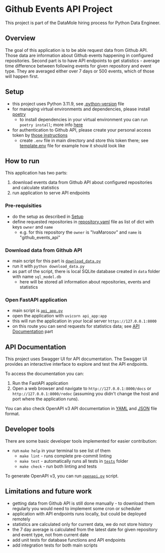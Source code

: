 # Github Events API Project

This project is part of the DataMole hiring process for Python Data Engineer.

## Overview

The goal of this application is to be able request data from Github API. Those data are information
about Github events happening in configured repositories. Second part is to have API endpoints to
get statistics - average time difference between following events for given repository and event type.
They are averaged either over 7 days or 500 events, which of those will happen first.

## Setup

- this project uses Python 3.11.9, see [.python-version](.python-version) file
- for managing virtual environments and dependencies, please install [poetry](https://python-poetry.org/docs/#installation)
  - to install dependencies in your virtual environment you can run `poetry install`; more info [here](https://python-poetry.org/docs/cli/#install)
- for authentication to Github API, please create your personal access token by [those instructions](https://docs.github.com/en/authentication/keeping-your-account-and-data-secure/managing-your-personal-access-tokens#creating-a-personal-access-token-classic)
    - create `.env` file in main directory and store this token there; see [template.env](template.env) file for example how it should look like


## How to run

This application has two parts:
1. download events data from Github API about configured repositories and calculate statistics
2. run application to serve API endpoints

### Pre-requisities
- do the setup as described in [Setup](#setup)
- define requested repositories in [repository.yaml](repositories.yaml) file as list of dict with keys `owner` and `name`
  - e.g. for this repository the `owner` is "IvaMarosov" and `name` is "github_events_api"


### Download data from Github API

- main script for this part is [`download_data.py`](download_data.py)
- run it with `python download_data.py`
- as part of the script, there is local SQLite database created in `data` folder with name `sql_model.db`
  - here will be stored all information about repositories, events and statistics

### Open FastAPI application

- main script is [`api_app.py`](api_app.py)
- open the application with `uvicorn api_app:app`
- this will run the application in your local server `https://127.0.0.1:8000`
- on this route you can send requests for statistics data; see [API Documentation](#api-documentation) part

## API Documentation

This project uses Swagger UI for API documentation.
The Swagger UI provides an interactive interface to explore and test the API endpoints.

To access the documentation you can:

1. Run the FastAPI application
2. Open a web browser and navigate to `http://127.0.0.1:8000/docs` 
or `http://127.0.0.1:8000/redoc` (assuming you didn't change the host and port where 
the application runs).

You can also check OpenAPI v3 API documentation in [YAML](docs/openapi.yaml) and [JSON](docs/openapi.json) file format.

## Developer tools

There are some basic developer tools implemented for easier contribution:

- run `make help` in your terminal to see list of them
  - `make lint` - runs complete pre-commit linting 
  - `make test` - automatically runs all tests in [`tests`](tests) folder
  - `make check` - run both linting and tests

To generate OpenAPI v3, you can run [`openapi.py`](docs/openapi.py) script.

## Limitations and future work
- getting data from Github API is still done manually - to download them regularly you would need to implement
some cron or scheduler
- application with API endpoints runs locally, but could be deployed remotely
- statistics are calculated only for current data, we do not store history
- the 7 day average is calculated from the latest date for given repository and event type, not from current date
- add unit tests for database functions and API endpoints
- add integration tests for both main scripts
